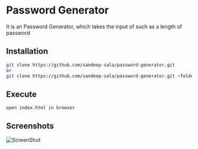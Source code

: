 # Password Generator

It is an Password Generator, which takes the input of such as a length of password

## Installation

```bash
git clone https://github.com/sandeep-sala/password-generator.git
or
git clone https://github.com/sandeep-sala/password-generator.git <folder name>
```


## Execute

```
open index.html in browser
```


## Screenshots

![ScreenShot](https://i.postimg.cc/d0rzxgjs/Pass-Generator.png)
